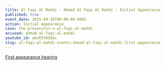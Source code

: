 ```yaml
---
title: Al Faqi Al Mahdi - Ahmad Al Faqi Al Mahdi - Initial Appearance
published: true
event_date: 2015-09-30T00:00:00.000Z
action: Initial Appearance
case: the-prosecutor-v-al-faqi-al-mahdi
accused: ahmad-al-faqi-al-mahdi
youtube_id: wbzK5V8I6Gc
slug: al-faqi-al-mahdi-events-ahmad-al-faqi-al-mahdi-first-appearance
---
```



[First appearance hearing](https://youtu.be/wbzK5V8I6Gc)